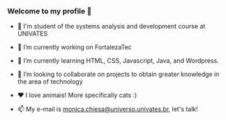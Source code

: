 ### Welcome to my profile 👋

- :school: I'm student of the systems analysis and development course at UNIVATES
- 🔭 I’m currently working on FortalezaTec
- 🌱 I’m currently learning HTML, CSS, Javascript, Java, and Wordpress.
- 👯 I’m looking to collaborate on projects to obtain greater knowledge in the area of ​​technology
-  :heart: I love animais! More specifically cats :)

- :mailbox: My e-mail is monica.chiesa@universo.univates.br, let's talk! 

